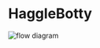 # HaggleBotty

![flow diagram](https://user-images.githubusercontent.com/624760/41817236-a9629eba-778e-11e8-9cc7-410cc6685f33.png)
